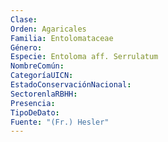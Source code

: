 ```yaml
---
Clase: 
Orden: Agaricales
Familia: Entolomataceae
Género: 
Especie: Entoloma aff. Serrulatum
NombreComún: 
CategoríaUICN: 
EstadoConservaciónNacional: 
SectorenlaRBHH: 
Presencia: 
TipoDeDato: 
Fuente: "(Fr.) Hesler"
---
```

